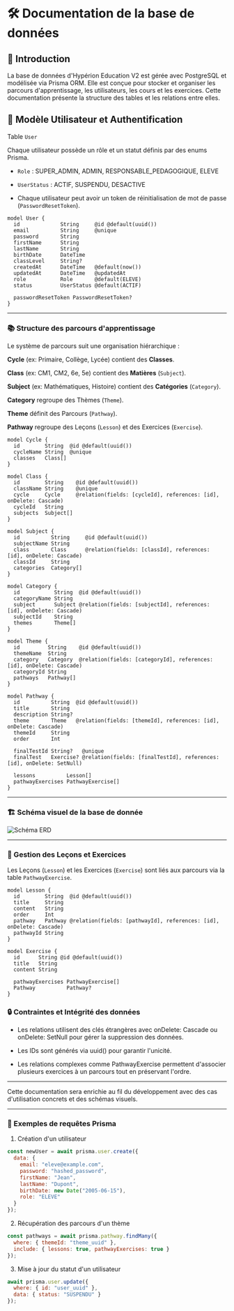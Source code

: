 # 🛠️ Documentation de la base de données

## 📝 Introduction

La base de données d'Hypérion Education V2 est gérée avec PostgreSQL et modélisée via Prisma ORM. Elle est conçue pour stocker et organiser les parcours d'apprentissage, les utilisateurs, les cours et les exercices. Cette documentation présente la structure des tables et les relations entre elles.

## 🔐 Modèle Utilisateur et Authentification
Table `User`

Chaque utilisateur possède un rôle et un statut définis par des enums Prisma.

- `Role` : SUPER_ADMIN, ADMIN, RESPONSABLE_PEDAGOGIQUE, ELEVE

- `UserStatus` : ACTIF, SUSPENDU, DESACTIVE

- Chaque utilisateur peut avoir un token de réinitialisation de mot de passe (`PasswordResetToken`).

```
model User {
  id             String     @id @default(uuid())
  email          String     @unique
  password       String
  firstName      String
  lastName       String
  birthDate      DateTime
  classLevel     String?
  createdAt      DateTime   @default(now())
  updatedAt      DateTime   @updatedAt
  role           Role       @default(ELEVE)
  status         UserStatus @default(ACTIF)

  passwordResetToken PasswordResetToken?
}
```

---

### 📚 Structure des parcours d'apprentissage
Le système de parcours suit une organisation hiérarchique :

**Cycle** (ex: Primaire, Collège, Lycée) contient des **Classes**.

**Class** (ex: CM1, CM2, 6e, 5e) contient des **Matières** (`Subject`).

**Subject** (ex: Mathématiques, Histoire) contient des **Catégories** (`Category`).

**Category** regroupe des Thèmes (`Theme`).

**Theme** définit des Parcours (`Pathway`).

**Pathway** regroupe des Leçons (`Lesson`) et des Exercices (`Exercise`).

```
model Cycle {
  id        String  @id @default(uuid())
  cycleName String  @unique
  classes   Class[]
}

model Class {
  id        String    @id @default(uuid())
  className String    @unique
  cycle     Cycle     @relation(fields: [cycleId], references: [id], onDelete: Cascade)
  cycleId   String
  subjects  Subject[]
}

model Subject {
  id          String     @id @default(uuid())
  subjectName String
  class       Class      @relation(fields: [classId], references: [id], onDelete: Cascade)
  classId     String
  categories  Category[]
}

model Category {
  id           String  @id @default(uuid())
  categoryName String
  subject      Subject @relation(fields: [subjectId], references: [id], onDelete: Cascade)
  subjectId    String
  themes       Theme[]
}

model Theme {
  id         String    @id @default(uuid())
  themeName  String
  category   Category  @relation(fields: [categoryId], references: [id], onDelete: Cascade)
  categoryId String
  pathways   Pathway[]
}

model Pathway {
  id          String  @id @default(uuid())
  title       String
  description String?
  theme       Theme   @relation(fields: [themeId], references: [id], onDelete: Cascade)
  themeId     String
  order       Int

  finalTestId String?   @unique
  finalTest   Exercise? @relation(fields: [finalTestId], references: [id], onDelete: SetNull)

  lessons          Lesson[]
  pathwayExercises PathwayExercise[]
}
```

---

### 🏗️ Schéma visuel de la base de donnée

![Schéma ERD](./bdd_schema.svg)

---

### 🎨 Gestion des Leçons et Exercices
Les Leçons (`Lesson`) et les Exercices (`Exercise`) sont liés aux parcours via la table `PathwayExercise`.

```
model Lesson {
  id        String  @id @default(uuid())
  title     String
  content   String
  order     Int
  pathway   Pathway @relation(fields: [pathwayId], references: [id], onDelete: Cascade)
  pathwayId String
}

model Exercise {
  id      String @id @default(uuid())
  title   String
  content String

  pathwayExercises PathwayExercise[]
  Pathway          Pathway?
}
```

### 🔒 Contraintes et Intégrité des données

- Les relations utilisent des clés étrangères avec onDelete: Cascade ou onDelete: SetNull pour gérer la suppression des données.

- Les IDs sont générés via uuid() pour garantir l'unicité.

- Les relations complexes comme PathwayExercise permettent d'associer plusieurs exercices à un parcours tout en préservant l'ordre.

---
Cette documentation sera enrichie au fil du développement avec des cas d'utilisation concrets et des schémas visuels.

---

### 🔧 Exemples de requêtes Prisma

1. Création d'un utilisateur
```js
const newUser = await prisma.user.create({
  data: {
    email: "eleve@example.com",
    password: "hashed_password",
    firstName: "Jean",
    lastName: "Dupont",
    birthDate: new Date("2005-06-15"),
    role: "ELEVE"
  }
});
```

2. Récupération des parcours d'un thème
```js
const pathways = await prisma.pathway.findMany({
  where: { themeId: "theme_uuid" },
  include: { lessons: true, pathwayExercises: true }
});
```

3. Mise à jour du statut d'un utilisateur
```js
await prisma.user.update({
  where: { id: "user_uuid" },
  data: { status: "SUSPENDU" }
});
```